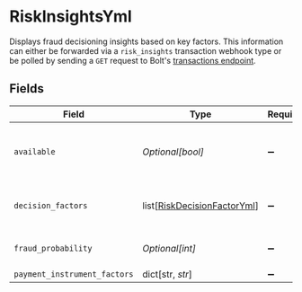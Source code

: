 # RiskInsightsYml

Displays fraud decisioning insights based on key factors. This information can either be forwarded via a `risk_insights` transaction webhook type or be polled by sending a `GET` request to Bolt's [transactions endpoint](/api-bolt/#operation/transaction-details).



## Fields

| Field                                                                                 | Type                                                                                  | Required                                                                              | Description                                                                           | Example                                                                               |
| ------------------------------------------------------------------------------------- | ------------------------------------------------------------------------------------- | ------------------------------------------------------------------------------------- | ------------------------------------------------------------------------------------- | ------------------------------------------------------------------------------------- |
| `available`                                                                           | *Optional[bool]*                                                                      | :heavy_minus_sign:                                                                    | Must be set to `true` to receive fraud insights.                                      | true                                                                                  |
| `decision_factors`                                                                    | list[[RiskDecisionFactorYml](../../models/shared/riskdecisionfactoryml.md)]           | :heavy_minus_sign:                                                                    | The top 5 factors of the fraud decision.                                              |                                                                                       |
| `fraud_probability`                                                                   | *Optional[int]*                                                                       | :heavy_minus_sign:                                                                    | The total [fraud score](/merchants/references/policies/fraud-review/#fraud-scoring).<br/> | 943                                                                                   |
| `payment_instrument_factors`                                                          | dict[str, *str*]                                                                      | :heavy_minus_sign:                                                                    | N/A                                                                                   |                                                                                       |